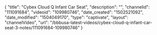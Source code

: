 {
    "title": "Cybex Cloud Q Infant Car Seat",
    "description": "",
    "channelid": "111091684",
    "videoid": "109980746",
    "date_created": "1502521092",
    "date_modified": "1504049170",
    "type": "captivate",
    "layout": "channelVideo",
    "url": "\/bbbusa-latest-videos\/cybex-cloud-q-infant-car-seat-3-notes\/111091684-109980746"
}